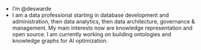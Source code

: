 - I’m @deswarde
- I am a data professional starting in database development and administration, then data analytics, then data architecture, governance & management. My main interests now are knowledge representation and open source. I am currently working on building ontologies and knowledge graphs for AI optimization.

<!---
deswarde/deswarde is a ✨ special ✨ repository because its `README.md` (this file) appears on your GitHub profile.
You can click the Preview link to take a look at your changes.
--->

